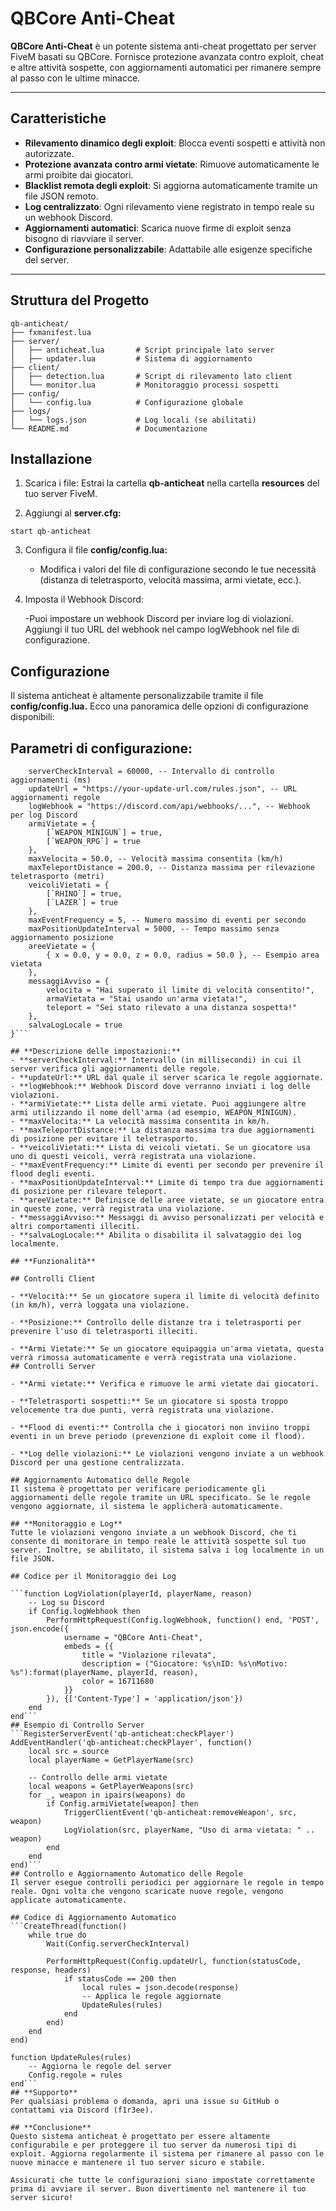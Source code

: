 # QBCore Anti-Cheat

**QBCore Anti-Cheat** è un potente sistema anti-cheat progettato per server FiveM basati su QBCore. Fornisce protezione avanzata contro exploit, cheat e altre attività sospette, con aggiornamenti automatici per rimanere sempre al passo con le ultime minacce.

---

## **Caratteristiche**
- **Rilevamento dinamico degli exploit**: Blocca eventi sospetti e attività non autorizzate.
- **Protezione avanzata contro armi vietate**: Rimuove automaticamente le armi proibite dai giocatori.
- **Blacklist remota degli exploit**: Si aggiorna automaticamente tramite un file JSON remoto.
- **Log centralizzato**: Ogni rilevamento viene registrato in tempo reale su un webhook Discord.
- **Aggiornamenti automatici**: Scarica nuove firme di exploit senza bisogno di riavviare il server.
- **Configurazione personalizzabile**: Adattabile alle esigenze specifiche del server.

---

## **Struttura del Progetto**

```plaintext
qb-anticheat/
├── fxmanifest.lua
├── server/
│   ├── anticheat.lua       # Script principale lato server
│   ├── updater.lua         # Sistema di aggiornamento
├── client/
│   ├── detection.lua       # Script di rilevamento lato client
│   └── monitor.lua         # Monitoraggio processi sospetti
├── config/
│   └── config.lua          # Configurazione globale
├── logs/
│   └── logs.json           # Log locali (se abilitati)
└── README.md               # Documentazione
```
## **Installazione**

1. Scarica i file: Estrai la cartella **qb-anticheat** nella cartella **resources** del tuo server FiveM.

2. Aggiungi al **server.cfg:**

```start qb-anticheat```

3. Configura il file **config/config.lua:**

    - Modifica i valori del file di configurazione secondo le tue necessità (distanza di teletrasporto, velocità massima, armi vietate, ecc.).
4. Imposta il Webhook Discord:

     -Puoi impostare un webhook Discord per inviare log di violazioni. Aggiungi il tuo URL del webhook nel campo logWebhook nel file di configurazione.

## **Configurazione**
Il sistema anticheat è altamente personalizzabile tramite il file **config/config.lua.** Ecco una panoramica delle opzioni di configurazione disponibili:

## **Parametri di configurazione:**

```Config = {
    serverCheckInterval = 60000, -- Intervallo di controllo aggiornamenti (ms)
    updateUrl = "https://your-update-url.com/rules.json", -- URL aggiornamenti regole
    logWebhook = "https://discord.com/api/webhooks/...", -- Webhook per log Discord
    armiVietate = {
        [`WEAPON_MINIGUN`] = true,
        [`WEAPON_RPG`] = true
    },
    maxVelocita = 50.0, -- Velocità massima consentita (km/h)
    maxTeleportDistance = 200.0, -- Distanza massima per rilevazione teletrasporto (metri)
    veicoliVietati = {
        [`RHINO`] = true, 
        [`LAZER`] = true
    },
    maxEventFrequency = 5, -- Numero massimo di eventi per secondo
    maxPositionUpdateInterval = 5000, -- Tempo massimo senza aggiornamento posizione
    areeVietate = {
        { x = 0.0, y = 0.0, z = 0.0, radius = 50.0 }, -- Esempio area vietata
    },
    messaggiAvviso = {
        velocita = "Hai superato il limite di velocità consentito!",
        armaVietata = "Stai usando un'arma vietata!",
        teleport = "Sei stato rilevato a una distanza sospetta!"
    },
    salvaLogLocale = true
}```

## **Descrizione delle impostazioni:**
- **serverCheckInterval:** Intervallo (in millisecondi) in cui il server verifica gli aggiornamenti delle regole.
- **updateUrl:** URL dal quale il server scarica le regole aggiornate.
- **logWebhook:** Webhook Discord dove verranno inviati i log delle violazioni.
- **armiVietate:** Lista delle armi vietate. Puoi aggiungere altre armi utilizzando il nome dell'arma (ad esempio, WEAPON_MINIGUN).
- **maxVelocita:** La velocità massima consentita in km/h.
- **maxTeleportDistance:** La distanza massima tra due aggiornamenti di posizione per evitare il teletrasporto.
- **veicoliVietati:** Lista di veicoli vietati. Se un giocatore usa uno di questi veicoli, verrà registrata una violazione.
- **maxEventFrequency:** Limite di eventi per secondo per prevenire il flood degli eventi.
- **maxPositionUpdateInterval:** Limite di tempo tra due aggiornamenti di posizione per rilevare teleport.
- **areeVietate:** Definisce delle aree vietate, se un giocatore entra in queste zone, verrà registrata una violazione.
- **messaggiAvviso:** Messaggi di avviso personalizzati per velocità e altri comportamenti illeciti.
- **salvaLogLocale:** Abilita o disabilita il salvataggio dei log localmente.

## **Funzionalità**

## Controlli Client

- **Velocità:** Se un giocatore supera il limite di velocità definito (in km/h), verrà loggata una violazione.

- **Posizione:** Controllo delle distanze tra i teletrasporti per prevenire l'uso di teletrasporti illeciti.

- **Armi Vietate:** Se un giocatore equipaggia un'arma vietata, questa verrà rimossa automaticamente e verrà registrata una violazione.
## Controlli Server

- **Armi vietate:** Verifica e rimuove le armi vietate dai giocatori.

- **Teletrasporti sospetti:** Se un giocatore si sposta troppo velocemente tra due punti, verrà registrata una violazione.

- **Flood di eventi:** Controlla che i giocatori non inviino troppi eventi in un breve periodo (prevenzione di exploit come il flood).

- **Log delle violazioni:** Le violazioni vengono inviate a un webhook Discord per una gestione centralizzata.

## Aggiornamento Automatico delle Regole
Il sistema è progettato per verificare periodicamente gli aggiornamenti delle regole tramite un URL specificato. Se le regole vengono aggiornate, il sistema le applicherà automaticamente.

## **Monitoraggio e Log**
Tutte le violazioni vengono inviate a un webhook Discord, che ti consente di monitorare in tempo reale le attività sospette sul tuo server. Inoltre, se abilitato, il sistema salva i log localmente in un file JSON.

## Codice per il Monitoraggio dei Log

```function LogViolation(playerId, playerName, reason)
    -- Log su Discord
    if Config.logWebhook then
        PerformHttpRequest(Config.logWebhook, function() end, 'POST', json.encode({
            username = "QBCore Anti-Cheat",
            embeds = {{
                title = "Violazione rilevata",
                description = ("Giocatore: %s\nID: %s\nMotivo: %s"):format(playerName, playerId, reason),
                color = 16711680
            }}
        }), {['Content-Type'] = 'application/json'})
    end
end```
## Esempio di Controllo Server
```RegisterServerEvent('qb-anticheat:checkPlayer')
AddEventHandler('qb-anticheat:checkPlayer', function()
    local src = source
    local playerName = GetPlayerName(src)

    -- Controllo delle armi vietate
    local weapons = GetPlayerWeapons(src)
    for _, weapon in ipairs(weapons) do
        if Config.armiVietate[weapon] then
            TriggerClientEvent('qb-anticheat:removeWeapon', src, weapon)
            LogViolation(src, playerName, "Uso di arma vietata: " .. weapon)
        end
    end
end)```
## Controllo e Aggiornamento Automatico delle Regole
Il server esegue controlli periodici per aggiornare le regole in tempo reale. Ogni volta che vengono scaricate nuove regole, vengono applicate automaticamente.

## Codice di Aggiornamento Automatico
```CreateThread(function()
    while true do
        Wait(Config.serverCheckInterval)

        PerformHttpRequest(Config.updateUrl, function(statusCode, response, headers)
            if statusCode == 200 then
                local rules = json.decode(response)
                -- Applica le regole aggiornate
                UpdateRules(rules)
            end
        end)
    end
end)

function UpdateRules(rules)
    -- Aggiorna le regole del server
    Config.regole = rules
end```
## **Supporto**
Per qualsiasi problema o domanda, apri una issue su GitHub o contattami via Discord (f1r3ee).

## **Conclusione** 
Questo sistema anticheat è progettato per essere altamente configurabile e per proteggere il tuo server da numerosi tipi di exploit. Aggiorna regolarmente il sistema per rimanere al passo con le nuove minacce e mantenere il tuo server sicuro e stabile.

Assicurati che tutte le configurazioni siano impostate correttamente prima di avviare il server. Buon divertimento nel mantenere il tuo server sicuro!

